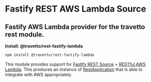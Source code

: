 <!-- This file was generated by @travetto/doc and should not be modified directly -->
<!-- Please modify https://github.com/travetto/travetto/tree/main/module/rest-fastify-lambda/DOC.ts and execute "npx trv doc" to rebuild -->
# Fastify REST AWS Lambda Source
## Fastify AWS Lambda provider for the travetto rest module.

**Install: @travetto/rest-fastify-lambda**
```bash
npm install @travetto/rest-fastify-lambda
```

This module provides support for [Fastify REST Source](https://github.com/travetto/travetto/tree/main/module/rest-fastify#readme "Fastify provider for the travetto rest module.") + [RESTful AWS Lambda](https://github.com/travetto/travetto/tree/main/module/rest-aws-lambda#readme "RESTful APIs entry point support for AWS Lambdas.").  This produces an instance of [RestApplication](https://github.com/travetto/travetto/tree/main/module/rest/src/application/rest.ts#L21) that is able to integrate with AWS appropriately.
